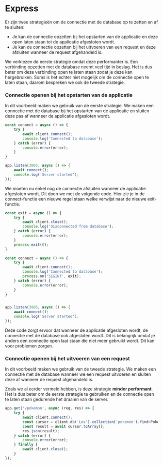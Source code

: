 # Express

Er zijn twee strategieën om de connectie met de database op te zetten en af te sluiten:

* Je kan de connectie opzetten bij het opstarten van de applicatie en deze open laten staan tot de applicatie afgesloten wordt.
* Je kan de connectie opzetten bij het uitvoeren van een request en deze afsluiten wanneer de request afgehandeld is.

We verkiezen de eerste strategie omdat deze performanter is. Een verbinding opzetten met de database neemt veel tijd in beslag. Het is dus beter om deze verbinding open te laten staan zodat je deze kan hergebruiken. Soms is het echter niet mogelijk om de connectie open te laten staan, daarom bespreken we ook de tweede strategie.

### Connectie openen bij het opstarten van de applicatie

In dit voorbeeld maken we gebruik van de eerste strategie. We maken een connectie met de database bij het opstarten van de applicatie en sluiten deze pas af wanneer de applicatie afgesloten wordt.

```typescript
const connect = async () => {
    try {
        await client.connect();
        console.log('Connected to database');
    } catch (error) {
        console.error(error);
    }
}

app.listen(3000, async () => {
    await connect();
    console.log('Server started');
});
```

We moeten nu enkel nog de connectie afsluiten wanneer de applicatie afgesloten wordt. Dit doen we met de volgende code. Hier zie je in de connect-functie een nieuwe regel staan welke verwijst naar de nieuwe exit-functie.

```typescript
const exit = async () => {
    try {
        await client.close();
        console.log('Disconnected from database');
    } catch (error) {
        console.error(error);
    }
    process.exit(0);
}

const connect = async () => {
    try {
        await client.connect();
        console.log('Connected to database');
        process.on('SIGINT', exit);
    } catch (error) {
        console.error(error);
    }
}


app.listen(3000, async () => {
    await connect();
    console.log('Server started');
});
```

Deze code zorgt ervoor dat wanneer de applicatie afgesloten wordt, de connectie met de database ook afgesloten wordt. Dit is belangrijk omdat je anders een connectie open laat staan die niet meer gebruikt wordt. Dit kan voor problemen zorgen.

### Connectie openen bij het uitvoeren van een request

In dit voorbeeld maken we gebruik van de tweede strategie. We maken een connectie met de database wanneer we een request uitvoeren en sluiten deze af wanneer de request afgehandeld is.

Zoals we al eerder vermeld hebben, is deze strategie **minder performant**. Het is dus beter om de eerste strategie te gebruiken en de connectie open te laten staan gedurende het draaien van de server.

```typescript
app.get('/pokemon', async (req, res) => {
    try {
        await client.connect();
        const cursor = client.db('Les').collection('pokemon').find<Pokemon>({});
        const result = await cursor.toArray();
        res.json(result);
    } catch (error) {
        console.error(error);
    } finally {
        await client.close();
    }
});
```
